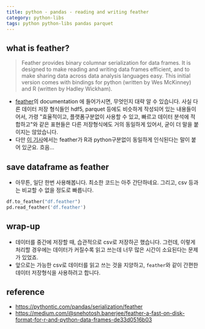 ```yaml
---
title: python - pandas - reading and writing feather
category: python-libs
tags: python python-libs pandas parquet
---
```


## what is feather? 

> Feather provides binary columnar serialization for data frames. It is designed to make reading and writing data frames efficient, and to make sharing data across data analysis languages easy. This initial version comes with bindings for python (written by Wes McKinney) and R (written by Hadley Wickham).
- [feather](https://github.com/wesm/feather)의 documentation 에 들어가시면, 무엇인지 대략 알 수 있습니다. 사실 다른 데이터 저장 형식들인 hdf5, parquet 등에도 비슷하게 작성되어 있는 내용들이어서, 가령 "효율적이고, 플랫폼구분없이 사용할 수 있고, 빠르고 데이터 분석에 적합하고"와 같은 표현들은 다른 저장형식에도 거의 동일하게 있어서, 굳이 더 말을 붙이지는 않았습니다. 
- 다만 [이 기사](https://blog.rstudio.com/2016/03/29/feather/)에서는 feather가 R과 python구분없이 동일하게 인식된다는 말이 붙어 있군요. 흐음...


## save dataframe as feather

- 아무튼, 일단 한번 사용해봅니다. 최소한 코드는 아주 간단하네요. 그리고, csv 등과는 비교할 수 없을 정도로 빠릅니다. 

```python
df.to_feather("df.feather")
pd.read_feather('df.feather')
```

## wrap-up

- 데이터를 중간에 저장할 때, 습관적으로 csv로 저장하곤 했습니다. 그런데, 이렇게 처리할 경우에는 데이터가 커질수록 읽고 쓰는데 너무 많은 시간이 소요된다는 문제가 있었죠. 
- 앞으로는 가능한 csv로 데이터를 읽고 쓰는 것을 지양하고, `feather`와 같이 간편한 데이터 저장형식을 사용하려고 합니다. 


## reference

- <https://pythontic.com/pandas/serialization/feather>
- <https://medium.com/@snehotosh.banerjee/feather-a-fast-on-disk-format-for-r-and-python-data-frames-de33d0516b03>
